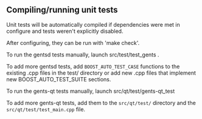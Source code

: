 Compiling/running unit tests
------------------------------------

Unit tests will be automatically compiled if dependencies were met in configure
and tests weren't explicitly disabled.

After configuring, they can be run with 'make check'.

To run the gentsd tests manually, launch src/test/test_gents .

To add more gentsd tests, add `BOOST_AUTO_TEST_CASE` functions to the existing
.cpp files in the test/ directory or add new .cpp files that
implement new BOOST_AUTO_TEST_SUITE sections.

To run the gents-qt tests manually, launch src/qt/test/gents-qt_test

To add more gents-qt tests, add them to the `src/qt/test/` directory and
the `src/qt/test/test_main.cpp` file.
